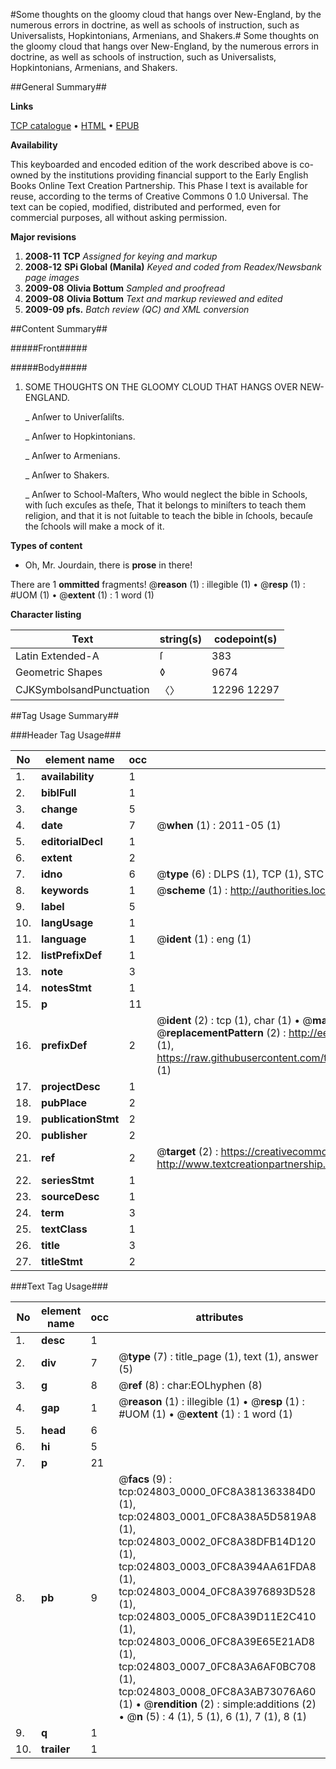 #Some thoughts on the gloomy cloud that hangs over New-England, by the numerous errors in doctrine, as well as schools of instruction, such as Universalists, Hopkintonians, Armenians, and Shakers.#
Some thoughts on the gloomy cloud that hangs over New-England, by the numerous errors in doctrine, as well as schools of instruction, such as Universalists, Hopkintonians, Armenians, and Shakers.

##General Summary##

**Links**

[TCP catalogue](http://www.ota.ox.ac.uk/tcp/)  • 
[HTML](http://tei.it.ox.ac.uk/tcp/Texts-HTML/free/N19/N19067.html)  • 
[EPUB](http://tei.it.ox.ac.uk/tcp/Texts-EPUB/free/N19/N19067.epub)

**Availability**

This keyboarded and encoded edition of the
	       work described above is co-owned by the institutions
	       providing financial support to the Early English Books
	       Online Text Creation Partnership. This Phase I text is
	       available for reuse, according to the terms of Creative
	       Commons 0 1.0 Universal. The text can be copied,
	       modified, distributed and performed, even for
	       commercial purposes, all without asking permission.

**Major revisions**

1. __2008-11__ __TCP__ *Assigned for keying and markup*
1. __2008-12__ __SPi Global (Manila)__ *Keyed and coded from Readex/Newsbank page images*
1. __2009-08__ __Olivia Bottum__ *Sampled and proofread*
1. __2009-08__ __Olivia Bottum__ *Text and markup reviewed and edited*
1. __2009-09__ __pfs.__ *Batch review (QC) and XML conversion*

##Content Summary##

#####Front#####

#####Body#####

1. SOME THOUGHTS ON THE GLOOMY CLOUD THAT HANGS OVER NEW-ENGLAND.

    _ Anſwer to Univerſaliſts.

    _ Anſwer to Hopkintonians.

    _ Anſwer to Armenians.

    _ Anſwer to Shakers.

    _ Anſwer to School-Maſters, Who would neglect the bible in Schools, with ſuch excuſes as theſe, That it belongs to miniſters to teach them religion, and that it is not ſuitable to teach the bible in ſchools, becauſe the ſchools will make a mock of it.

**Types of content**

  * Oh, Mr. Jourdain, there is **prose** in there!

There are 1 **ommitted** fragments! 
 @__reason__ (1) : illegible (1)  •  @__resp__ (1) : #UOM (1)  •  @__extent__ (1) : 1 word (1)

**Character listing**


|Text|string(s)|codepoint(s)|
|---|---|---|
|Latin Extended-A|ſ|383|
|Geometric Shapes|◊|9674|
|CJKSymbolsandPunctuation|〈〉|12296 12297|

##Tag Usage Summary##

###Header Tag Usage###

|No|element name|occ|attributes|
|---|---|---|---|
|1.|__availability__|1||
|2.|__biblFull__|1||
|3.|__change__|5||
|4.|__date__|7| @__when__ (1) : 2011-05 (1)|
|5.|__editorialDecl__|1||
|6.|__extent__|2||
|7.|__idno__|6| @__type__ (6) : DLPS (1), TCP (1), STC (1), NOTIS (1), IMAGE-SET (1), EVANS-CITATION (1)|
|8.|__keywords__|1| @__scheme__ (1) : http://authorities.loc.gov/ (1)|
|9.|__label__|5||
|10.|__langUsage__|1||
|11.|__language__|1| @__ident__ (1) : eng (1)|
|12.|__listPrefixDef__|1||
|13.|__note__|3||
|14.|__notesStmt__|1||
|15.|__p__|11||
|16.|__prefixDef__|2| @__ident__ (2) : tcp (1), char (1)  •  @__matchPattern__ (2) : ([0-9\-]+):([0-9IVX]+) (1), (.+) (1)  •  @__replacementPattern__ (2) : http://eebo.chadwyck.com/downloadtiff?vid=$1&page=$2 (1), https://raw.githubusercontent.com/textcreationpartnership/Texts/master/tcpchars.xml#$1 (1)|
|17.|__projectDesc__|1||
|18.|__pubPlace__|2||
|19.|__publicationStmt__|2||
|20.|__publisher__|2||
|21.|__ref__|2| @__target__ (2) : https://creativecommons.org/publicdomain/zero/1.0/ (1), http://www.textcreationpartnership.org/docs/. (1)|
|22.|__seriesStmt__|1||
|23.|__sourceDesc__|1||
|24.|__term__|3||
|25.|__textClass__|1||
|26.|__title__|3||
|27.|__titleStmt__|2||


###Text Tag Usage###

|No|element name|occ|attributes|
|---|---|---|---|
|1.|__desc__|1||
|2.|__div__|7| @__type__ (7) : title_page (1), text (1), answer (5)|
|3.|__g__|8| @__ref__ (8) : char:EOLhyphen (8)|
|4.|__gap__|1| @__reason__ (1) : illegible (1)  •  @__resp__ (1) : #UOM (1)  •  @__extent__ (1) : 1 word (1)|
|5.|__head__|6||
|6.|__hi__|5||
|7.|__p__|21||
|8.|__pb__|9| @__facs__ (9) : tcp:024803_0000_0FC8A381363384D0 (1), tcp:024803_0001_0FC8A38A5D5819A8 (1), tcp:024803_0002_0FC8A38DFB14D120 (1), tcp:024803_0003_0FC8A394AA61FDA8 (1), tcp:024803_0004_0FC8A3976893D528 (1), tcp:024803_0005_0FC8A39D11E2C410 (1), tcp:024803_0006_0FC8A39E65E21AD8 (1), tcp:024803_0007_0FC8A3A6AF0BC708 (1), tcp:024803_0008_0FC8A3AB73076A60 (1)  •  @__rendition__ (2) : simple:additions (2)  •  @__n__ (5) : 4 (1), 5 (1), 6 (1), 7 (1), 8 (1)|
|9.|__q__|1||
|10.|__trailer__|1||
